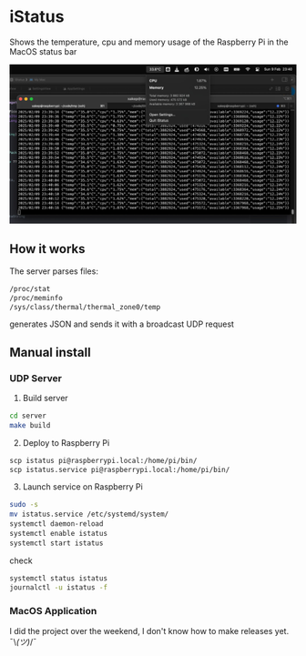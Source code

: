 # iStatus
Shows the temperature, cpu and memory usage of the Raspberry Pi in the MacOS status bar

![preview](docs/preview.jpg)

## How it works
The server parses files:
```
/proc/stat
/proc/meminfo
/sys/class/thermal/thermal_zone0/temp
```
generates JSON and sends it with a broadcast UDP request

## Manual install

### UDP Server
1. Build server
```sh
cd server
make build
```
2. Deploy to Raspberry Pi
```
scp istatus pi@raspberrypi.local:/home/pi/bin/
scp istatus.service pi@raspberrypi.local:/home/pi/bin/
```
3. Launch service on Raspberry Pi   
```sh
sudo -s
mv istatus.service /etc/systemd/system/
systemctl daemon-reload
systemctl enable istatus
systemctl start istatus
```
check
```sh
systemctl status istatus
journalctl -u istatus -f
```

### MacOS Application
I did the project over the weekend, I don't know how to make releases yet.  
¯\\_(ツ)_/¯